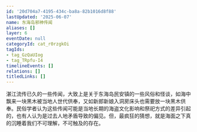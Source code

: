 ```yaml
---
id: '20d704a7-4195-434c-ba8a-82b1016d8f88'
lastUpdated: '2025-06-07'
name: 东海岛邪神传闻
aliases: []
layer: 6
eventDate: null
categoryId: cat_r0rzgkOi
tagIds:
- tag_GzQaUIog
- tag_TRpfu-I4
timelineEvents: []
relations: []
titledLinks: []
---
```

湛江流传已久的一些传闻，大致上是关于东海岛民安镇的一些风俗和怪谈，如海中飘来一块黑木被当地人世代供奉，又如新郎新娘入洞房床头也需要放一块黑木供奉。民俗学者认为这些传闻可能是当地长期的海盗文化影响和祭祀方式的差异引起的，也有人认为是过去人地矛盾导致的偏见。但，最疯狂的猜想，就是海面之下真的沉睡着我们不可理解，不可触及的存在。
